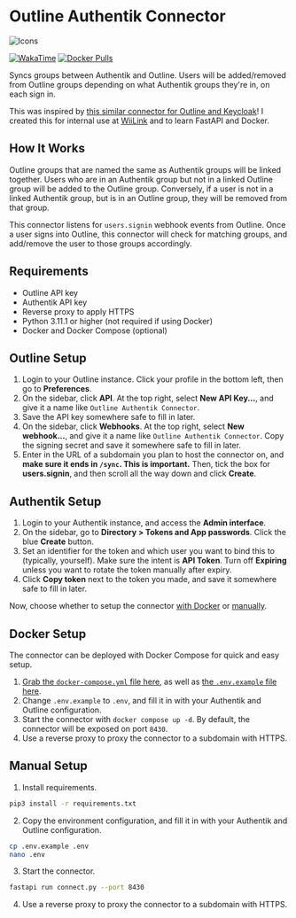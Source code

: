 # Outline Authentik Connector
![Icons](https://skillicons.dev/icons?i=py,fastapi,docker)

[![WakaTime](https://wakatime.com/badge/github/burritosoftware/Outline-Authentik-Connector.svg)](https://wakatime.com/badge/github/burritosoftware/Outline-Authentik-Connector) [![Docker Pulls](https://img.shields.io/docker/pulls/burritosoftware/outline-authentik-connector?logo=docker&logoColor=white)](https://hub.docker.com/r/burritosoftware/outline-authentik-connector)

Syncs groups between Authentik and Outline. Users will be added/removed from Outline groups depending on what Authentik groups they're in, on each sign in.

This was inspired by [this similar connector for Outline and Keycloak](https://gist.github.com/Frando/aa561ca7e6c72ab64b5d17df911c0b1f)! I created this for internal use at [WiiLink](https://github.com/WiiLink24) and to learn FastAPI and Docker.

## How It Works
Outline groups that are named the same as Authentik groups will be linked together. Users who are in an Authentik group but not in a linked Outline group will be added to the Outline group. Conversely, if a user is not in a linked Authentik group, but is in an Outline group, they will be removed from that group.

This connector listens for `users.signin` webhook events from Outline. Once a user signs into Outline, this connector will check for matching groups, and add/remove the user to those groups accordingly.

## Requirements
- Outline API key
- Authentik API key
- Reverse proxy to apply HTTPS
- Python 3.11.1 or higher (not required if using Docker)
- Docker and Docker Compose (optional)

## Outline Setup
1. Login to your Outline instance. Click your profile in the bottom left, then go to **Preferences**.
2. On the sidebar, click **API**. At the top right, select **New API Key...**, and give it a name like `Outline Authentik Connector`.
3. Save the API key somewhere safe to fill in later.
4. On the sidebar, click **Webhooks**. At the top right, select **New webhook...**, and give it a name like `Outline Authentik Connector`. Copy the signing secret and save it somewhere safe to fill in later.
5.  Enter in the URL of a subdomain you plan to host the connector on, and **make sure it ends in `/sync`. This is important.** Then, tick the box for **users.signin**, and then scroll all the way down and click **Create**.

## Authentik Setup
1. Login to your Authentik instance, and access the **Admin interface**.
2. On the sidebar, go to **Directory > Tokens and App passwords**. Click the blue **Create** button.
3. Set an identifier for the token and which user you want to bind this to (typically, yourself). Make sure the intent is **API Token**. Turn off **Expiring** unless you want to rotate the token manually after expiry.
4. Click **Copy token** next to the token you made, and save it somewhere safe to fill in later.

Now, choose whether to setup the connector [with Docker](#docker-setup) or [manually](#manual-setup).

## Docker Setup
The connector can be deployed with Docker Compose for quick and easy setup.
1. [Grab the `docker-compose.yml` file here](./docker-compose.yml), as well as [the `.env.example` file here](./.env.example).
2. Change `.env.example` to `.env`, and fill it in with your Authentik and Outline configuration.
3. Start the connector with `docker compose up -d`. By default, the connector will be exposed on port `8430`.
4. Use a reverse proxy to proxy the connector to a subdomain with HTTPS.

## Manual Setup
1. Install requirements.
```sh
pip3 install -r requirements.txt
```
2. Copy the environment configuration, and fill it in with your Authentik and Outline configuration.
```sh
cp .env.example .env
nano .env
```

3. Start the connector.
```sh
fastapi run connect.py --port 8430
```
4. Use a reverse proxy to proxy the connector to a subdomain with HTTPS.